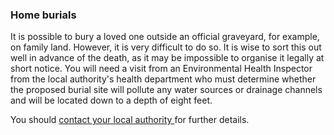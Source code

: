 ###  Home burials

It is possible to bury a loved one outside an official graveyard, for example,
on family land. However, it is very difficult to do so. It is wise to sort
this out well in advance of the death, as it may be impossible to organise it
legally at short notice. You will need a visit from an Environmental Health
Inspector from the local authority's health department who must determine
whether the proposed burial site will pollute any water sources or drainage
channels and will be located down to a depth of eight feet.

You should [ contact your local authority
](https://www.gov.ie/en/publication/942f74-local-authorities/) for further
details.

